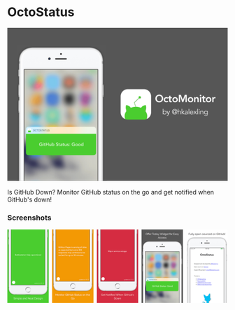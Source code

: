 # OctoStatus

![](https://github.com/hkalexling/OctoStatus/blob/master/Design/promotion.png?raw=true)

Is GitHub Down? Monitor GitHub status on the go and get notified when GitHub's down!

### Screenshots
![](https://raw.githubusercontent.com/hkalexling/OctoStatus/master/Design/screenshots.png)
